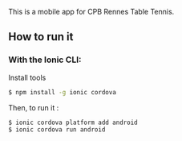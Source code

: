 This is a mobile app for CPB Rennes Table Tennis.

## How to run it

### With the Ionic CLI:

Install tools

```bash
$ npm install -g ionic cordova
```

Then, to run it :

```bash
$ ionic cordova platform add android
$ ionic cordova run android
```
